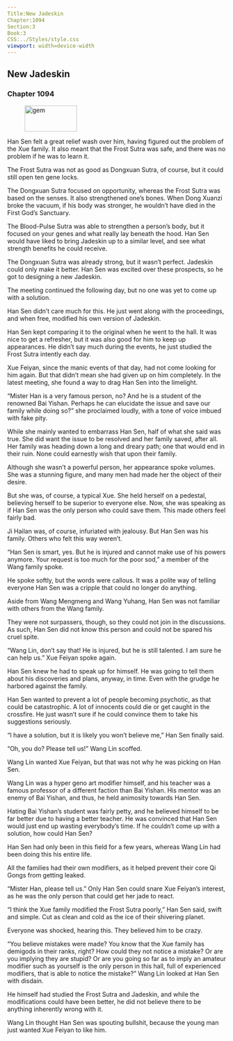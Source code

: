 ```yaml
---
Title:New Jadeskin 
Chapter:1094 
Section:3 
Book:3 
CSS:../Styles/style.css 
viewport: width=device-width
---
```

  
## New Jadeskin
### Chapter 1094
  
<figure>
	<img src="../Images/gem.gif" alt="gem" id="gem" width="120" height="60" />
</figure>
  

  
Han Sen felt a great relief wash over him, having figured out the problem of the Xue family. It also meant that the Frost Sutra was safe, and there was no problem if he was to learn it.

The Frost Sutra was not as good as Dongxuan Sutra, of course, but it could still open ten gene locks.

The Dongxuan Sutra focused on opportunity, whereas the Frost Sutra was based on the senses. It also strengthened one’s bones. When Dong Xuanzi broke the vacuum, if his body was stronger, he wouldn’t have died in the First God’s Sanctuary.

The Blood-Pulse Sutra was able to strengthen a person’s body, but it focused on your genes and what really lay beneath the hood. Han Sen would have liked to bring Jadeskin up to a similar level, and see what strength benefits he could receive.

The Dongxuan Sutra was already strong, but it wasn’t perfect. Jadeskin could only make it better. Han Sen was excited over these prospects, so he got to designing a new Jadeskin.

The meeting continued the following day, but no one was yet to come up with a solution.

Han Sen didn’t care much for this. He just went along with the proceedings, and when free, modified his own version of Jadeskin.

Han Sen kept comparing it to the original when he went to the hall. It was nice to get a refresher, but it was also good for him to keep up appearances. He didn’t say much during the events, he just studied the Frost Sutra intently each day.

Xue Feiyan, since the manic events of that day, had not come looking for him again. But that didn’t mean she had given up on him completely. In the latest meeting, she found a way to drag Han Sen into the limelight.

“Mister Han is a very famous person, no? And he is a student of the renowned Bai Yishan. Perhaps he can elucidate the issue and save our family while doing so?” she proclaimed loudly, with a tone of voice imbued with fake pity.

While she mainly wanted to embarrass Han Sen, half of what she said was true. She did want the issue to be resolved and her family saved, after all. Her family was heading down a long and dreary path; one that would end in their ruin. None could earnestly wish that upon their family.

Although she wasn’t a powerful person, her appearance spoke volumes. She was a stunning figure, and many men had made her the object of their desire.

But she was, of course, a typical Xue. She held herself on a pedestal, believing herself to be superior to everyone else. Now, she was speaking as if Han Sen was the only person who could save them. This made others feel fairly bad.

Ji Hailan was, of course, infuriated with jealousy. But Han Sen was his family. Others who felt this way weren’t.

“Han Sen is smart, yes. But he is injured and cannot make use of his powers anymore. Your request is too much for the poor sod,” a member of the Wang family spoke.

He spoke softly, but the words were callous. It was a polite way of telling everyone Han Sen was a cripple that could no longer do anything.

Aside from Wang Mengmeng and Wang Yuhang, Han Sen was not familiar with others from the Wang family.

They were not surpassers, though, so they could not join in the discussions. As such, Han Sen did not know this person and could not be spared his cruel spite.

“Wang Lin, don’t say that! He is injured, but he is still talented. I am sure he can help us.” Xue Feiyan spoke again.

Han Sen knew he had to speak up for himself. He was going to tell them about his discoveries and plans, anyway, in time. Even with the grudge he harbored against the family.

Han Sen wanted to prevent a lot of people becoming psychotic, as that could be catastrophic. A lot of innocents could die or get caught in the crossfire. He just wasn’t sure if he could convince them to take his suggestions seriously.

“I have a solution, but it is likely you won’t believe me,” Han Sen finally said.

“Oh, you do? Please tell us!” Wang Lin scoffed.

Wang Lin wanted Xue Feiyan, but that was not why he was picking on Han Sen.

Wang Lin was a hyper geno art modifier himself, and his teacher was a famous professor of a different faction than Bai Yishan. His mentor was an enemy of Bai Yishan, and thus, he held animosity towards Han Sen.

Hating Bai Yishan’s student was fairly petty, and he believed himself to be far better due to having a better teacher. He was convinced that Han Sen would just end up wasting everybody’s time. If he couldn’t come up with a solution, how could Han Sen?

Han Sen had only been in this field for a few years, whereas Wang Lin had been doing this his entire life.

All the families had their own modifiers, as it helped prevent their core Qi Gongs from getting leaked.

“Mister Han, please tell us.” Only Han Sen could snare Xue Feiyan’s interest, as he was the only person that could get her jade to react.

“I think the Xue family modified the Frost Sutra poorly,” Han Sen said, swift and simple. Cut as clean and cold as the ice of their shivering planet.

Everyone was shocked, hearing this. They believed him to be crazy.

“You believe mistakes were made? You know that the Xue family has demigods in their ranks, right? How could they not notice a mistake? Or are you implying they are stupid? Or are you going so far as to imply an amateur modifier such as yourself is the only person in this hall, full of experienced modifiers, that is able to notice the mistake?” Wang Lin looked at Han Sen with disdain.

He himself had studied the Frost Sutra and Jadeskin, and while the modifications could have been better, he did not believe there to be anything inherently wrong with it.

Wang Lin thought Han Sen was spouting bullshit, because the young man just wanted Xue Feiyan to like him.